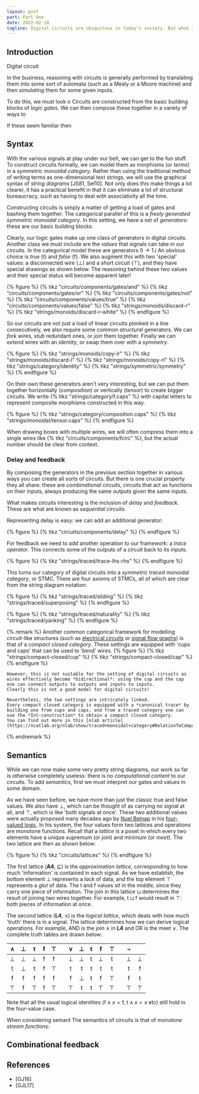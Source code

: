 ```yaml
---
layout: post
part: Part One
date: 2022-02-18
tagline: Digital circuits are ubiquitous in today's society. But what if we gave them the categorical treatment?
---
```


## Introduction

Digital circuit

In the business, reasoning with circuits is generally performed by translating them into some sort of automata (such as a Mealy or a Moore machine) and then *simulating* them for some given inputs.

To do this, we must look o
Circuits are constructed from the basic building blocks of *logic gates*.
We can then compose these together in a variety of ways to 

If these seem familiar then 
## Syntax

With the various signals at play under our belt, we can get to the fun stuff.
To construct circuits formally, we can model them as morphisms (or *terms*) in a *symmetric monoidal category*.
Rather than using the traditional method of writing terms as one-dimensional text strings, we will use the graphical syntax of *string diagrams* \[JS81, Sel10\].
Not only does this make things a lot clearer, it has a practical benefit in that it can eliminate a lot of structural bureaucracy, such as having to deal with associativity all the time.

Constructing circuits is simply a matter of getting a load of gates and bashing them together.
The categorical parallel of this is a *freely generated symmetric monoidal category*.
In this setting, we have a set of *generators*: these are our basic building blocks.

Clearly, our logic gates make up one class of generators in digital circuits.
Another class we must include are the *values* that signals can take in our circuits.
In the categorical model these are generators $0 \to 1$.*i*
An obvious choice is *true* ($\mathsf{t}$) and *false* ($\mathsf{f}$).
We also augment this with two 'special' values: a disconnected wire ($\bot$) and a short circuit ($\top$), and they have special drawings as shown below.
The reasoning behind these two values and their special status will become apparent later!

{% figure %}
    {% tikz "circuits/components/gates/and" %}
    {% tikz "circuits/components/gates/or" %}
    {% tikz "circuits/components/gates/not" %}
    {% tikz "circuits/components/values/true" %}
    {% tikz "circuits/components/values/false" %}
    {% tikz "strings/monoids/discard-r" %}
    {% tikz "strings/monoids/discard-r-white" %}
{% endfigure %}

So our circuits are not just a load of linear circuits plonked in a line consecutively, we also require some common *structural* generators.
We can *fork* wires, *stub* redundant ones, or *join* them together.
Finally we can extend wires with an *identity*, or swap them over with a *symmetry*.

{% figure %}
    {% tikz "strings/monoids/copy-lr" %}
    {% tikz "strings/monoids/discard-l" %}
    {% tikz "strings/monoids/copy-rl" %}
    {% tikz "strings/category/identity" %}
    {% tikz "strings/symmetric/symmetry" %}
{% endfigure %}


On their own these generators aren't very interesting, but we can put them together horizontally (*composition*) or vertically (*tensor*) to create bigger circuits.
We write {% tikz "strings/category/f.caps" %} with capital letters to represent composite morphisms constructed in this way.

{% figure %}
    {% tikz "strings/category/composition.caps" %}
    {% tikz "strings/monoidal/tensor.caps" %}
{% endfigure %}

When drawing boxes with multiple wires, we will often compress them into a single wires like {% tikz "circuits/components/fcirc" %}, but the actual number should be clear from context.

### Delay and feedback

By composing the generators in the previous section together in various ways you can create all sorts of circuits.
But there is one crucial property they all share: these are *combinational circuits*, circuits that act as functions on their inputs, always producing the same outputs given the same inputs.


What makes circuits interesting is the inclusion of *delay* and *feedback*.
These are what are known as *sequential circuits*.

Representing delay is easy: we can add an additional generator:

{% figure %}
    {% tikz "circuits/components/delay" %}
{% endfigure %}

For feedback we need to add another operation to our framework: a *trace operator*.
This connects some of the outputs of a circuit back to its inputs.

{% figure %}
    {% tikz "strings/traced/trace-lhs-rhs" %}
{% endfigure %}

This turns our category of digital circuits into a *symmetric traced monoidal category*, or STMC.
There are four axioms of STMCs, all of which are clear from the string diagram notation:

{% figure %}
    {% tikz "strings/traced/sliding" %}
    {% tikz "strings/traced/superposing" %}
{% endfigure %}

{% figure %}
    {% tikz "strings/traced/naturality" %}
    {% tikz "strings/traced/yanking" %}
{% endfigure %}



{% remark %}
    Another common categorical framework for modelling circuit-like structures (such as [electrical circuits](https://arxiv.org/abs/2106.07763) or [signal flow graphs](https://www.ioc.ee/~pawel/papers/popl15.pdf)) is that of a *compact closed category*.
    These settings are equipped with 'cups and caps' that can be used to 'bend' wires.
    {% figure %}
        {% tikz "strings/compact-closed/cup" %}
        {% tikz "strings/compact-closed/cap" %}
    {% endfigure %}

    However, this is not suitable for the setting of digital circuits as wires effectively become *bidirectional*: using the cup and the cap one can connect outputs to outputs and inputs to inputs.
    Clearly this is not a good model for digital circuits!

    Nevertheless, the two settings are intricately linked.
    Every compact closed category is equipped with a *canonical trace* by building one from cups and caps, and from a traced category one can use the *Int-construction* to obtain a compact closed category.
    You can find out more in this [nlab article](https://ncatlab.org/nlab/show/traced+monoidal+category#RelationToCompactClosedCategories).

{% endremark %}

## Semantics

While we can now make some very pretty string diagrams, our work so far is otherwise completely useless: there is no *computational content* to our circuits.
To add *semantics*, first we must interpret our gates and values in some domain.

As we have seen before, we have more than just the classic true and false values.
We also have $\bot$, which can be thought of as carrying no signal at all, and $\top$, which is like 'both signals at once'.
These two additional values were actually proposed many decades ago by [Nuel Belnap](https://en.wikipedia.org/wiki/Nuel_Belnap) in his [four-valued logic](https://en.wikipedia.org/wiki/Four-valued_logic#Belnap).
In his system, the four values form two lattices and operations are monotone functions.
Recall that a *lattice* is a poset in which every two elements have a unique supremum (or *join*) and minimum (or *meet*).
The two lattice are then as shown below:

{% figure %}
{% tikz "circuits/lattices" %}
{% endfigure %}

The first lattice (**A4**, $\sqsubseteq$) is the *approximation lattice*, corresponding to how much 'information' is contained in each signal.
As we have establish, the bottom element $\bot$ represents a *lack* of data, and the top element $\top$ represents a *glut* of data.
The $\mathsf{t}$ and $\mathsf{f}$ values sit in the middle, since they carry one piece of information.
The join in this lattice $\sqcup$ determines the result of joining two wires together.
For example, $\mathsf{t} \sqcup \mathsf{f}$ would result in $\top$: both pieces of information at once.

The second lattice (**L4**, $\leq$) is the *logical lattice*, which deals with how much 'truth' there is in a signal.
The lattice determines how we can derive logical operations.
For example, AND is the join $\wedge$ in **L4** and OR is the meet $\vee$.
The complete truth tables are drawn below:

$\wedge$ | $\bot$ | $\mathsf{t}$ | $\mathsf{f}$ | $\top$ | | $\vee$ |  $\bot$ | $\mathsf{t}$ | $\mathsf{f}$ | $\top$ | | $\neg$ | |
:-:|:-:|:-:|:-:|:-:|:-:|:-:|:-:|:-:|:-:|:-:|:-:|:-:|:-:
$\bot$ | $\bot$ | $\bot$ | $\mathsf{f}$ | $\mathsf{f}$ | | $\bot$ | $\bot$ | $\mathsf{t}$ | $\bot$ | $\mathsf{t}$ | | $\bot$ | $\bot$
$\mathsf{t}$ | $\bot$ | $\mathsf{t}$ | $\mathsf{f}$ | $\top$ | | $\mathsf{t}$ |  $\mathsf{t}$ | $\mathsf{t}$ | $\mathsf{t}$ | $\mathsf{t}$ | | $\mathsf{t}$ | $\mathsf{f}$ |
$\mathsf{f}$ | $\mathsf{f}$ | $\mathsf{f}$ | $\mathsf{f}$ | $\mathsf{f}$ | | $\mathsf{f}$ | $\bot$ | $\mathsf{t}$ | $\mathsf{f}$ | $\top$ | | $\mathsf{f}$ | $\mathsf{t}$
$\top$ | $\mathsf{f}$ | $\top$ | $\mathsf{f}$ | $\top$ | | $\top$ | $\mathsf{t}$ | $\mathsf{t}$ | $\top$ | $\top$ | | $\top$ | $\top$

Note that all the usual logical identities ($\mathsf{f} \wedge x = \mathsf{f}$, $\mathsf{t} \wedge x = x$ etc) still hold in the four-value case.


When considering semant
The semantics of circuits is that of *monotone stream functions*: 

## Combinational feedback


## References

* \[GJ16\] 
* \[GJL17\]